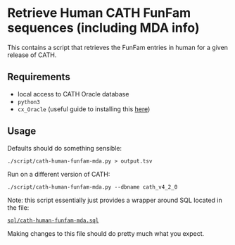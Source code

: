 # Retrieve Human CATH FunFam sequences (including MDA info)

This contains a script that retrieves the FunFam entries in human for a given release of CATH.

## Requirements

 * local access to CATH Oracle database
 * `python3`
 * `cx_Oracle` (useful guide to installing this [here](https://gist.github.com/kimus/10012910))

## Usage

Defaults should do something sensible:

```
./script/cath-human-funfam-mda.py > output.tsv
```

Run on a different version of CATH:

```
./script/cath-human-funfam-mda.py --dbname cath_v4_2_0
```

Note: this script essentially just provides a wrapper around SQL located in the file:

[`sql/cath-human-funfam-mda.sql`](sql/cath-human-funfam-mda.sql)

Making changes to this file should do pretty much what you expect.
